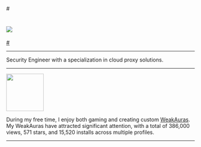 #<a href="https://github-readme-stats.vercel.app/api?username=cludes&show_icons=true&theme=dark&count_private=true&hide=stars">
#  <img align="center" src="https://github-readme-stats.vercel.app/api?username=cludes&show_icons=true&theme=dark&count_private=true&hide=stars" />
#</a>

---

Security Engineer with a specialization in cloud proxy solutions.

---
<a href="https://wago.io/p/Cludes" onclick="window.open(this.href, '_blank'); return false;">
  <img src="https://pbs.twimg.com/profile_images/963836823800705024/U2A-sG0m_400x400.jpg" width="100" height="100" />
</a>

During my free time, I enjoy both gaming and creating custom [WeakAuras](https://wago.io/p/Cludes). My WeakAuras have attracted significant attention, with a total of 386,000 views, 571 stars, and 15,520 installs across multiple profiles.





---
<!--
**Cludes/Cludes** is a ✨ _special_ ✨ repository because its `README.md` (this file) appears on your GitHub profile.

Here are some ideas to get you started:

- 🔭 I’m currently working on ...
- 🌱 I’m currently learning ...
- 👯 I’m looking to collaborate on ...
- 🤔 I’m looking for help with ...
- 💬 Ask me about ...
- 📫 How to reach me: ...
- 😄 Pronouns: ...
- ⚡ Fun fact: ...
-->
